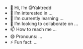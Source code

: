- 👋 Hi, I’m @Yaktredd
- 👀 I’m interested in ...
- 🌱 I’m currently learning ...
- 💞️ I’m looking to collaborate on ...
- 📫 How to reach me ...
- 😄 Pronouns: ...
- ⚡ Fun fact: ...

<!---
Yaktredd/Yaktredd is a ✨ special ✨ repository because its `README.md` (this file) appears on your GitHub profile.
You can click the Preview link to take a look at your changes.
--->
